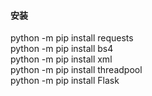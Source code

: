 #### 安装
python -m pip install requests  
python -m pip install bs4  
python -m pip install xml  
python -m pip install threadpool  
python -m pip install Flask  